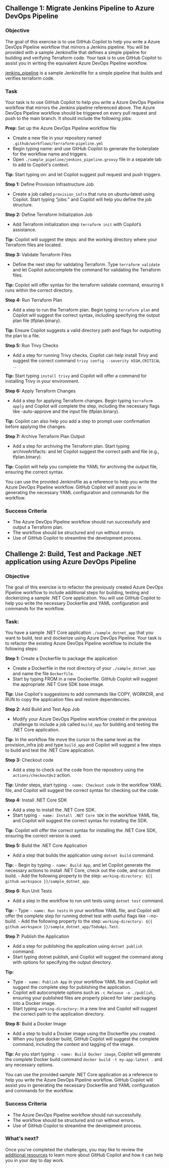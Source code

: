 ## Challenge 1: Migrate Jenkins Pipeline to Azure DevOps Pipeline

### Objective

The goal of this exercise is to use GitHub Copilot to help you write a Azure DevOps Pipeline workflow that mirrors a Jenkins pipeline. You will be provided with a sample Jenkinsfile that defines a simple pipeline for building and verifying Terraform code. Your task is to use GitHub Copilot to assist you in writing the equivalent Azure DevOps Pipeline workflow.

[jenkins_pipeline](./sample_pipeline/jenkins_pipeline.groovy) is a sample Jenkinsfile for a simple pipeline that builds and verifies terraform code.

### Task

Your task is to use GitHub Copilot to help you write a Azure DevOps Pipeline workflow that mirrors the Jenkins pipeline referenced above. The Azure DevOps Pipeline workflow should be triggered on every pull request and push to the main branch. It should include the following jobs:

**Prep:** Set up the Azure DevOps Pipeline workflow file

- Create a new file in your repository named `.github/workflows/terraform-pipeline.yml`
- Begin typing name: and use GitHub Copilot to generate the boilerplate for the workflow name and triggers.
- Open `./sample_pipeline/jenkins_pipeline.groovy` file in a separate tab to add to Copilot's context.

**Tip:** Start typing on: and let Copilot suggest pull request and push triggers.

**Step 1:** Define Provision Infrastructure Job

- Create a job called `provision_infra` that runs on ubuntu-latest using Copilot. Start typing “jobs:” and Copilot will help you define the job structure.

**Step 2:** Define Terraform Initialization Job

- Add Terraform initialization step `terraform init` with Copilot’s assistance.

**Tip:** Copilot will suggest the steps: and the working directory where your Terraform files are located.

**Step 3:** Validate Terraform Files

- Define the next step for validating Terraform. Type `terraform validate` and let Copilot autocomplete the command for validating the Terraform files.

**Tip:** Copilot will offer syntax for the terraform validate command, ensuring it runs within the correct directory.

**Step 4:** Run Terraform Plan

- Add a step to run the Terraform plan. Begin typing `terraform plan` and Copilot will suggest the correct syntax, including specifying the output plan file (tfplan.binary).

**Tip:** Ensure Copilot suggests a valid directory path and flags for outputting the plan to a file.

**Step 5:** Run Trivy Checks

- Add a step for running Trivy checks. Copilot can help install Trivy and suggest the correct command `trivy config --severity HIGH,CRITICAL .`.

**Tip:** Start typing `install trivy` and Copilot will offer a command for installing Trivy in your environment.

**Step 6:** Apply Terraform Changes

- Add a step for applying Terraform changes. Begin typing `terraform apply` and Copilot will complete the step, including the necessary flags like -auto-approve and the input file (tfplan.binary).

**Tip:** Copilot can also help you add a step to prompt user confirmation before applying the changes.

**Step 7:** Archive Terraform Plan Output

- Add a step for archiving the Terraform plan. Start typing archiveArtifacts: and let Copilot suggest the correct path and file (e.g., tfplan.binary).

**Tip:** Copilot will help you complete the YAML for archiving the output file, ensuring the correct syntax.

You can use the provided Jenkinsfile as a reference to help you write the Azure DevOps Pipeline workflow. GitHub Copilot will assist you in generating the necessary YAML configuration and commands for the workflow.

### Success Criteria

- The Azure DevOps Pipeline workflow should run successfully and output a Terraform plan.
- The workflow should be structured and run without errors.
- Use of GitHub Copilot to streamline the development process.

## Challenge 2: Build, Test and Package .NET application using Azure DevOps Pipeline

### Objective

The goal of this exercise is to refactor the previously created Azure DevOps Pipeline workflow to include additional steps for building, testing and dockerizing a sample .NET Core application. You will use GitHub Copilot to help you write the necessary Dockerfile and YAML configuration and commands for the workflow.

### Task:

You have a sample .NET Core application `./sample_dotnet_app` that you want to build, test and dockerize using Azure DevOps Pipeline. Your task is to refactor the existing Azure DevOps Pipeline workflow to include the following steps:

**Step 1:** Create a Dockerfile to package the application

- Create a Dockerfile in the root directory of your `./sample_dotnet_app` and name the file `Dockerfile`.
- Start by typing FROM in a new Dockerfile. GitHub Copilot will suggest the appropriate .NET Core SDK base image.

**Tip:** Use Copilot's suggestions to add commands like COPY, WORKDIR, and RUN to copy the application files and restore dependencies.

**Step 2:** Add Build and Test App Job

- Modify your Azure DevOps Pipeline workflow created in the previous challenge to include a job called `build_app` for building and testing the .NET Core application.

**Tip:** In the workflow file move the cursor to the same level as the provision_infra job and type `build_app` and Copilot will suggest a few steps to build and test the .NET Core application.

**Step 3:** Checkout code

- Add a step to check out the code from the repository using the `actions/checkout@v2` action.

**Tip:** Under steps, start typing `- name: Checkout code` in the workflow YAML file, and Copilot will suggest the correct syntax for checking out the code.

**Step 4:** Install .NET Core SDK

- Add a step to install the .NET Core SDK.
- Start typing `- name: Install .NET Core SDK` in the workflow YAML file, and Copilot will suggest the correct syntax for installing the SDK.

**Tip:** Copilot will offer the correct syntax for installing the .NET Core SDK, ensuring the correct version is used.

**Step 5:** Build the .NET Core Application

- Add a step that builds the application using `dotnet build` command.

**Tip:** - Begin by typing `- name: Build App`, and let Copilot generate the necessary actions to install .NET Core, check out the code, and run dotnet build. - Add the following property to the step: `working-directory: ${{ github.workspace }}/sample_dotnet_app`.

**Step 6:** Run Unit Tests

- Add a step in the workflow to run unit tests using `dotnet test` command.

**Tip:** - Type `- name: Run tests` in your workflow YAML file, and Copilot will offer the complete step for running dotnet test with useful flags like --no-build. - Add the following property to the step: `working-directory: ${{ github.workspace }}/sample_dotnet_app/TodoApi.Test`.

**Step 7:** Publish the Application

- Add a step for publishing the application using `dotnet publish` command.
- Start typing dotnet publish, and Copilot will suggest the command along with options for specifying the output directory.

**Tip:**

- Type `- name: Publish App` in your workflow YAML file and Copilot will suggest the complete step for publishing the application.
- Copilot will autocomplete options such as `-c Release -o ./publish`, ensuring your published files are properly placed for later packaging into a Docker image.
- Start typing `working-directory:` in a new line and Copilot will suggest the correct path to the application directory.

**Step 8:** Build a Docker Image

- Add a step to build a Docker image using the Dockerfile you created.
- When you type docker build, GitHub Copilot will suggest the complete command, including the context and tagging of the image.

**Tip:** As you start typing: `- name: Build Docker image`, Copilot will generate the complete Docker build command `docker build -t my-app:latest .` and any necessary options.

You can use the provided sample .NET Core application as a reference to help you write the Azure DevOps Pipeline workflow. GitHub Copilot will assist you in generating the necessary Dockerfile and YAML configuration and commands for the workflow.

### Success Criteria

- The Azure DevOps Pipeline workflow should run successfully.
- The workflow should be structured and run without errors.
- Use of GitHub Copilot to streamline the development process.

### What's next?

Once you've completed the challenges, you may like to review the [additional resources](<./5. additional resources.md>) to learn more about GitHub Copilot and how it can help you in your day to day work.
